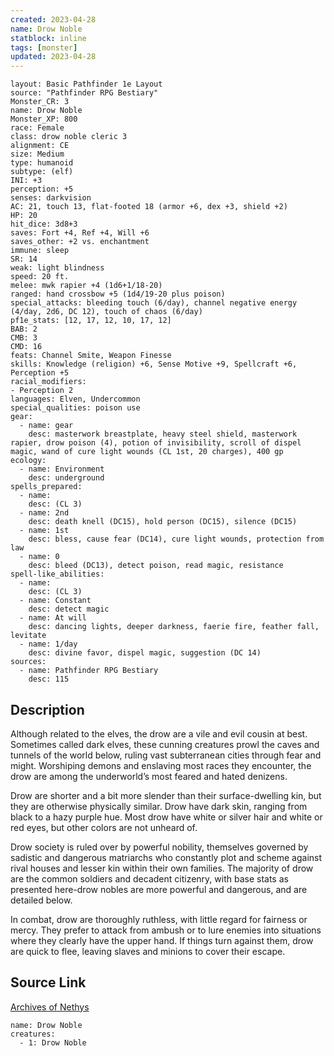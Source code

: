 ```yaml
---
created: 2023-04-28
name: Drow Noble
statblock: inline
tags: [monster]
updated: 2023-04-28
---
```

```statblock
layout: Basic Pathfinder 1e Layout
source: "Pathfinder RPG Bestiary"
Monster_CR: 3
name: Drow Noble
Monster_XP: 800
race: Female
class: drow noble cleric 3
alignment: CE
size: Medium
type: humanoid
subtype: (elf)
INI: +3
perception: +5
senses: darkvision
AC: 21, touch 13, flat-footed 18 (armor +6, dex +3, shield +2)
HP: 20
hit_dice: 3d8+3
saves: Fort +4, Ref +4, Will +6
saves_other: +2 vs. enchantment
immune: sleep
SR: 14
weak: light blindness
speed: 20 ft.
melee: mwk rapier +4 (1d6+1/18-20)
ranged: hand crossbow +5 (1d4/19-20 plus poison)
special_attacks: bleeding touch (6/day), channel negative energy (4/day, 2d6, DC 12), touch of chaos (6/day)
pf1e_stats: [12, 17, 12, 10, 17, 12]
BAB: 2
CMB: 3
CMD: 16
feats: Channel Smite, Weapon Finesse
skills: Knowledge (religion) +6, Sense Motive +9, Spellcraft +6, Perception +5
racial_modifiers:
- Perception 2
languages: Elven, Undercommon
special_qualities: poison use
gear:
  - name: gear
    desc: masterwork breastplate, heavy steel shield, masterwork rapier, drow poison (4), potion of invisibility, scroll of dispel magic, wand of cure light wounds (CL 1st, 20 charges), 400 gp
ecology:
  - name: Environment
    desc: underground
spells_prepared:
  - name:
    desc: (CL 3)
  - name: 2nd
    desc: death knell (DC15), hold person (DC15), silence (DC15)
  - name: 1st
    desc: bless, cause fear (DC14), cure light wounds, protection from law
  - name: 0
    desc: bleed (DC13), detect poison, read magic, resistance
spell-like_abilities:
  - name:
    desc: (CL 3)
  - name: Constant
    desc: detect magic
  - name: At will
    desc: dancing lights, deeper darkness, faerie fire, feather fall, levitate
  - name: 1/day
    desc: divine favor, dispel magic, suggestion (DC 14)
sources:
  - name: Pathfinder RPG Bestiary
    desc: 115
```
## Description
Although related to the elves, the drow are a vile and evil cousin at best. Sometimes called dark elves, these cunning creatures prowl the caves and tunnels of the world below, ruling vast subterranean cities through fear and might. Worshiping demons and enslaving most races they encounter, the drow are among the underworld’s most feared and hated denizens.

Drow are shorter and a bit more slender than their surface-dwelling kin, but they are otherwise physically similar. Drow have dark skin, ranging from black to a hazy purple hue. Most drow have white or silver hair and white or red eyes, but other colors are not unheard of.

Drow society is ruled over by powerful nobility, themselves governed by sadistic and dangerous matriarchs who constantly plot and scheme against rival houses and lesser kin within their own families. The majority of drow are the common soldiers and decadent citizenry, with base stats as presented here-drow nobles are more powerful and dangerous, and are detailed below.

In combat, drow are thoroughly ruthless, with little regard for fairness or mercy. They prefer to attack from ambush or to lure enemies into situations where they clearly have the upper hand. If things turn against them, drow are quick to flee, leaving slaves and minions to cover their escape.
## Source Link
[Archives of Nethys](https://aonprd.com/MonsterDisplay.aspx?ItemName=Drow%20Noble)
```encounter-table
name: Drow Noble
creatures:
  - 1: Drow Noble
```
